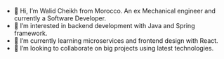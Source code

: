 - 👋 Hi, I’m Walid Cheikh from Morocco. An ex Mechanical engineer and currently a Software Developer.
- 👀 I’m interested in backend development with Java and Spring framework.
- 🌱 I’m currently learning microservices and frontend design with React.
- 💞️ I’m looking to collaborate on big projects using latest technologies.

<!---
walidovich/walidovich is a ✨ special ✨ repository because its `README.md` (this file) appears on your GitHub profile.
You can click the Preview link to take a look at your changes.
--->
